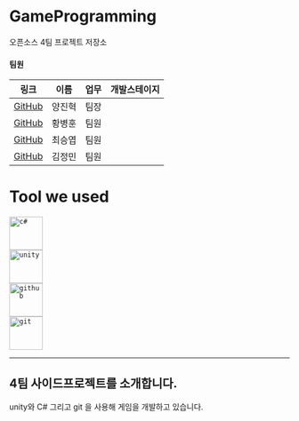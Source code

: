 <!-- Touched by HwangBBang -->

# GameProgramming
오픈소스 4팀 프로젝트 저장소<br>

#### 팀원
|링크|이름|업무|개발스테이지|
|---|-----|--------------------------|-----------|
| [GitHub](https://github.com/YangJinHyeok) | 양진혁 | 팀장 | |
| [GitHub](https://github.com/HwangBBang)| 황병훈 | 팀원 | |
| [GitHub]()| 최승엽 | 팀원 |  |
| [GitHub]()| 김정민 | 팀원 |  |

# Tool we used

<code><img title="C#" alt="c#" width="60px" 
        src = "https://cdn.jsdelivr.net/gh/devicons/devicon/icons/csharp/csharp-line.svg" />  </code>
<code><img title="Unity" alt="unity" width="60px" 
        src="https://cdn.jsdelivr.net/gh/devicons/devicon/icons/unity/unity-original-wordmark.svg" />  </code>
<code><img title="GitHub" alt="github" width="60px" 
        src="https://cdn.jsdelivr.net/gh/devicons/devicon/icons/github/github-original-wordmark.svg"/>  </code>
<code><img title="Git" alt="git" width="60px" 
        src="https://cdn.jsdelivr.net/gh/devicons/devicon/icons/git/git-original-wordmark.svg" /></code>

---

## 4팀 사이드프로젝트를 소개합니다.

unity와 C# 그리고 git 을 사용해 게임을 개발하고 있습니다.<br>
